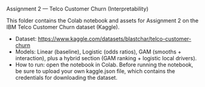 Assignment 2 — Telco Customer Churn (Interpretability)

This folder contains the Colab notebook and assets for Assignment 2 on the IBM Telco Customer Churn dataset (Kaggle).

- Dataset: https://www.kaggle.com/datasets/blastchar/telco-customer-churn
- Models: Linear (baseline), Logistic (odds ratios), GAM (smooths + interaction), plus a hybrid section (GAM ranking + logistic local drivers).
- How to run: open the notebook in Colab. Before running the notebook, be sure to upload your own kaggle.json file, which contains the credentials for downloading the dataset.
